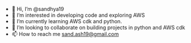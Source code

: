 - 👋 Hi, I’m @sandhya19
- 👀 I’m interested in developing code and exploring AWS
- 🌱 I’m currently learning AWS cdk and python.
- 💞️ I’m looking to collaborate on building projects in python and AWS cdk
- 📫 How to reach me 
      sand.ash19@gmail.com

<!---
sandhya19/sandhya19 is a ✨ special ✨ repository because its `README.md` (this file) appears on your GitHub profile.
You can click the Preview link to take a look at your changes.
--->
